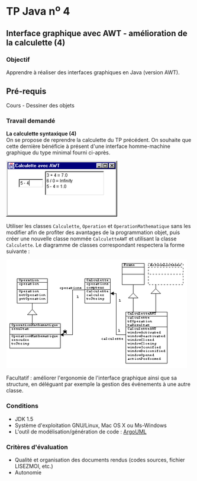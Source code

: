 # TP Java n<sup>o</sup> 4

## Interface graphique avec AWT - amélioration de la calculette (4)

### Objectif
Apprendre à réaliser des interfaces graphiques en Java (version AWT).

## Pré-requis
Cours - Dessiner des objets

### Travail demandé
**La calculette syntaxique (4)**  
On se propose de reprendre la calculette du TP précédent. On souhaite que cette dernière bénéficie à présent d'une interface homme-machine graphique 
du type minimal fourni ci-après.

![IHM AWT minimale](tp04/calculette.png)

Utiliser les classes `Calculette`, `Operation` et `OperationMathematique` sans les modifier afin de profiter des avantages de la programmation objet, puis 
créer une nouvelle classe nommée `CalculetteAWT` et utilisant la classe `Calculette`. Le diagramme de classes correspondant respectera la forme suivante :

![Diagramme de classes](tp04/classes.png)

Facultatif : améliorer l'ergonomie de l'interface graphique ainsi que sa structure, en déléguant par exemple la gestion des événements à une autre classe.

### Conditions
*   JDK 1.5
*   Système d'exploitation GNU/Linux, Mac OS X ou Ms-Windows
*   L'outil de modélisation/génération de code : [ArgoUML](http://argouml-fr.tigris.org/)

### Critères d'évaluation
*   Qualité et organisation des documents rendus (codes sources, fichier LISEZMOI, etc.)
*   Autonomie
